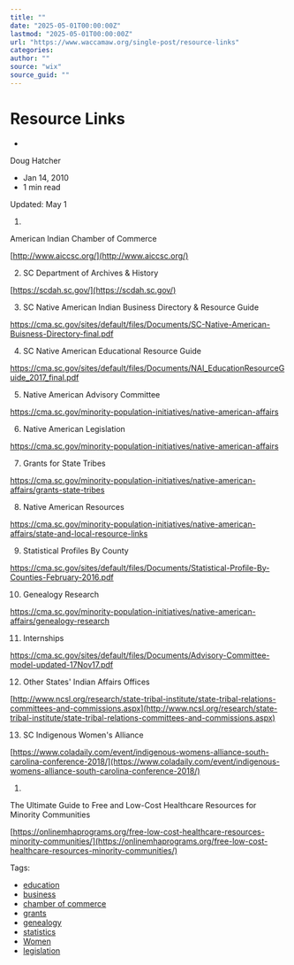 ```yaml
---
title: ""
date: "2025-05-01T00:00:00Z"
lastmod: "2025-05-01T00:00:00Z"
url: "https://www.waccamaw.org/single-post/resource-links"
categories:
author: ""
source: "wix"
source_guid: ""
---
```


# Resource Links

-

Doug Hatcher
- Jan 14, 2010
- 1 min read

Updated: May 1

1.

American Indian Chamber of Commerce

[http://www.aiccsc.org/](http://www.aiccsc.org/)



2. SC Department of Archives & History

 [https://scdah.sc.gov/](https://scdah.sc.gov/)

3. SC Native American Indian Business Directory & Resource Guide

https://cma.sc.gov/sites/default/files/Documents/SC-Native-American-Buisness-Directory-final.pdf



4. SC Native American Educational Resource Guide

https://cma.sc.gov/sites/default/files/Documents/NAI_EducationResourceGuide_2017_final.pdf



5. Native American Advisory Committee

https://cma.sc.gov/minority-population-initiatives/native-american-affairs



6. Native American Legislation

https://cma.sc.gov/minority-population-initiatives/native-american-affairs



7. Grants for State Tribes

https://cma.sc.gov/minority-population-initiatives/native-american-affairs/grants-state-tribes



8. Native American Resources

https://cma.sc.gov/minority-population-initiatives/native-american-affairs/state-and-local-resource-links



9. Statistical Profiles By County

https://cma.sc.gov/sites/default/files/Documents/Statistical-Profile-By-Counties-February-2016.pdf



10. Genealogy Research

https://cma.sc.gov/minority-population-initiatives/native-american-affairs/genealogy-research



11. Internships

https://cma.sc.gov/sites/default/files/Documents/Advisory-Committee-model-updated-17Nov17.pdf



12. Other States' Indian Affairs Offices

[http://www.ncsl.org/research/state-tribal-institute/state-tribal-relations-committees-and-commissions.aspx](http://www.ncsl.org/research/state-tribal-institute/state-tribal-relations-committees-and-commissions.aspx)



13. SC Indigenous Women's Alliance

[https://www.coladaily.com/event/indigenous-womens-alliance-south-carolina-conference-2018/](https://www.coladaily.com/event/indigenous-womens-alliance-south-carolina-conference-2018/)

1.

The Ultimate Guide to Free and Low-Cost Healthcare Resources for Minority Communities

[https://onlinemhaprograms.org/free-low-cost-healthcare-resources-minority-communities/](https://onlinemhaprograms.org/free-low-cost-healthcare-resources-minority-communities/)



Tags:

- [education](https://www.waccamaw.org/updates/tags/education)
- [business](https://www.waccamaw.org/updates/tags/business)
- [chamber of commerce](https://www.waccamaw.org/updates/tags/chamber-of-commerce)
- [grants](https://www.waccamaw.org/updates/tags/grants)
- [genealogy](https://www.waccamaw.org/updates/tags/genealogy)
- [statistics](https://www.waccamaw.org/updates/tags/statistics)
- [Women](https://www.waccamaw.org/updates/tags/women)
- [legislation](https://www.waccamaw.org/updates/tags/legislation)

